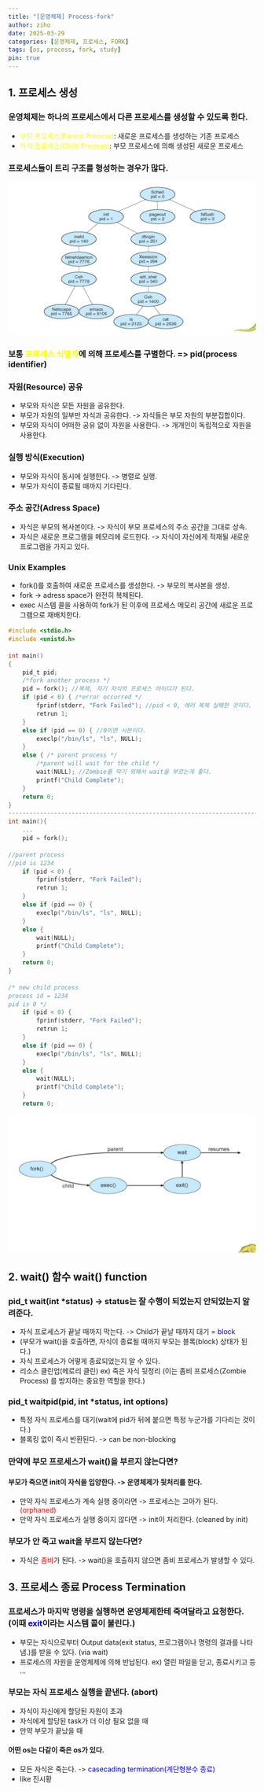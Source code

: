 ```yaml
---
title: "[운영체제] Process-fork"
author: ziho
date: 2025-03-29
categories: [운영체제, 프로세스, FORK]
tags: [os, process, fork, study]
pin: true
---
```

## 1. 프로세스 생성
### 운영체제는 하나의 프로세스에서 다른 프로세스를 생성할 수 있도록 한다.
- <span style="color: yellow">부모 프로세스(Parent Process)</span>: 새로운 프로세스를 <span style="background-color: 0000FF">생성하는</span> 기존 프로세스
- <span style="color: yellow">자식 프로세스(Child Process)</span>: 부모 프로세스에 의해 생성된 <span style="background-color: 0000FF">새로운 프로세스</span>

### 프로세스들이 트리 구조를 형성하는 경우가 많다.
![tree-image](/assets/img/osTree.png)
### 보통 <span style="color: yellow">프로세스 식별자</span>에 의해 프로세스를 구별한다. => pid(process identifier)
### 자원(Resource) 공유
- 부모와 자식은 모든 자원을 공유한다.
- 부모가 자원의 일부만 자식과 공유한다. -> 자식들은 부모 자원의 부분집합이다.
- 부모와 자식이 어떠한 공유 없이 자원을 사용한다. -> 개개인이 독립적으로 자원을 사용한다.
### 실행 방식(Execution)
- 부모와 자식이 동시에 실행한다. -> 병렬로 실행.
- 부모가 자식이 종료될 때까지 기다린다.
### 주소 공간(Adress Space)
- 자식은 부모의 복사본이다. -> 자식이 부모 프로세스의 주소 공간을 그대로 상속.
- 자식은 새로운 프로그램을 메모리에 로드한다. -> 자식이 자신에게 적재될 새로운 프로그램을 가지고 있다.
### Unix Examples
- fork()를 호출하여 새로운 프로세스를 생성한다. -> 부모의 복사본을 생성.
- fork -> adress space가 완전히 복제된다.
- exec 시스템 콜을 사용하여 fork가 된 이후에 프로세스 메모리 공간에 새로운 프로그램으로 재배치한다.

```c
#include <stdio.h>
#include <unistd.h>

int main()
{
    pid_t pid;
    /*fork another process */
    pid = fork(); //복제, 자기 자식의 프로세스 아이디가 된다.
    if (pid < 0) { /*error occurred */
        fprinf(stderr, "Fork Failed"); //pid < 0, 에러 복제 실패한 것이다.
        retrun 1;
    }
    else if (pid == 0) { //0이면 사본이다.
        execlp("/bin/ls", "ls", NULL);
    }
    else { /* parent process */
        /*parent will wait for the child */
        wait(NULL); //Zombie를 막기 위해서 wait을 부르는게 좋다.
        printf("Child Complete");
    }
    return 0;
}
-------------------------------------------------------------------------------------------------
int main(){
    ...
    pid = fork();

//parent process
//pid is 1234
    if (pid < 0) { 
        fprinf(stderr, "Fork Failed"); 
        retrun 1;
    }
    else if (pid == 0) {
        execlp("/bin/ls", "ls", NULL);
    }
    else {
        wait(NULL); 
        printf("Child Complete");
    }
    return 0;
}

/* new child process
process id = 1234
pid is 0 */
    if (pid < 0) { 
        fprinf(stderr, "Fork Failed"); 
        retrun 1;
    }
    else if (pid == 0) {
        execlp("/bin/ls", "ls", NULL);
    }
    else {
        wait(NULL); 
        printf("Child Complete");
    }
    return 0;
```
![Process Creation](/assets/img/os6.png)
## 2. wait() 함수 wait() function
### pid_t wait(int *status) -> status는 잘 수행이 되었는지 안되었는지 알려준다.
- 자식 프로세스가 끝날 때까지 막는다. -> Child가 끝날 때까지 대기 = <span style="color: blue">block</span>
- (부모가 wait()을 호출하면, 자식이 종료될 때까지 부모는 블록(block) 상태가 된다.)
- 자식 프로세스가 어떻게 종료되었는지 알 수 있다.
- 리소스 클린업(메로리 클린) ex) 죽은 자식 뒷정리 (이는 좀비 프로세스(Zombie Process) 를 방지하는 중요한 역할을 한다.)
### pid_t waitpid(pid, int *status, int options)
- 특정 자식 프로세스를 대기(wait에 pid가 뒤에 붙으면 특정 누군가를 기다리는 것이다.)
- 블록킹 없이 즉시 반환된다. -> can be non-blocking
### 만약에 부모 프로세스가 wait()을 부르지 않는다면?
#### 부모가 죽으면 init이 자식을 입양한다. -> 운영체제가 뒷처리를 한다.
- 만약 자식 프로세스가 계속 실행 중이라면 -> 프로세스는 고아가 된다. <span style="color: red">(orphaned)</span>
- 만약 자식 프로세스가 실행 중이지 않다면 -> init이 처리한다. (cleaned by init)
### 부모가 안 죽고 wait을 부르지 않는다면?
- 자식은 <span style="color: red">좀비</span>가 된다. -> wait()을 호출하지 않으면 좀비 프로세스가 발생할 수 있다.
## 3. 프로세스 종료 Process Termination
### 프로세스가 마지막 명령을 실행하면 운영체제한테 죽여달라고 요청한다. (이때 <span style="color: blue">exit</span>이라는 시스템 콜이 불린다.)
- 부모는 자식으로부터 Output data(exit status, 프로그램이나 명령의 결과를 나타냄.)를 받을 수 있다. (via wait)
- 프로세스의 자원을 운영체제에 의해 반납된다. ex) 열린 파일을 닫고, 종료시키고 등 ...
### 부모는 자식 프로세스 실행을 끝낸다. (abort)
- 자식이 자신에게 할당된 자원이 초과
- 자식에게 할당된 task가 더 이상 필요 없을 때
- 만약 부모가 끝났을 때
#### 어떤 os는 다같이 죽은 os가 있다.
- 모든 자식은 죽는다. -> <span style="color: blue">casecading termination(계단형분수 종료)</span> 
- like 진시황
